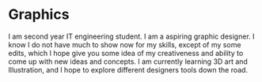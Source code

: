 # Graphics
I am second year IT engineering student. I am a aspiring graphic designer. I know I do not have much to show now for my skills, except of my some edits, which I hope give you some idea of my creativeness and ability to come up with new ideas and concepts. I am currently learning 3D art and Illustration, and I hope to explore different designers tools down the road.
